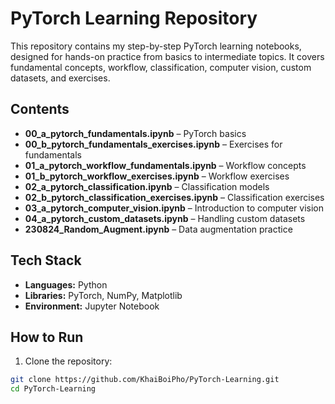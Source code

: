 # PyTorch Learning Repository

This repository contains my step-by-step PyTorch learning notebooks, designed for hands-on practice from basics to intermediate topics. It covers fundamental concepts, workflow, classification, computer vision, custom datasets, and exercises.

## Contents

- **00_a_pytorch_fundamentals.ipynb** – PyTorch basics  
- **00_b_pytorch_fundamentals_exercises.ipynb** – Exercises for fundamentals  
- **01_a_pytorch_workflow_fundamentals.ipynb** – Workflow concepts  
- **01_b_pytorch_workflow_exercises.ipynb** – Workflow exercises  
- **02_a_pytorch_classification.ipynb** – Classification models  
- **02_b_pytorch_classification_exercises.ipynb** – Classification exercises  
- **03_a_pytorch_computer_vision.ipynb** – Introduction to computer vision  
- **04_a_pytorch_custom_datasets.ipynb** – Handling custom datasets  
- **230824_Random_Augment.ipynb** – Data augmentation practice  

## Tech Stack

- **Languages:** Python  
- **Libraries:** PyTorch, NumPy, Matplotlib  
- **Environment:** Jupyter Notebook  

## How to Run

1. Clone the repository:

```bash
git clone https://github.com/KhaiBoiPho/PyTorch-Learning.git
cd PyTorch-Learning
